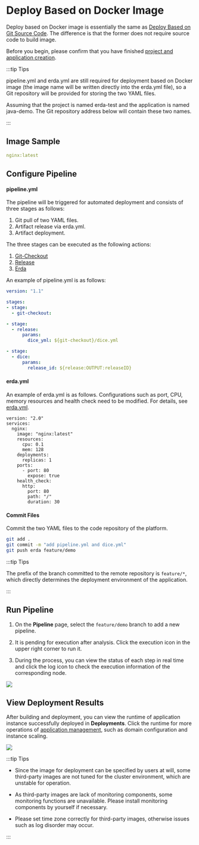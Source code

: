 # Deploy Based on Docker Image

Deploy based on Docker image is essentially the same as [Deploy Based on Git Source Code](deploy-from-git.html). The difference is that the former does not require source code to build image.

Before you begin, please confirm that you have finished [project and application creation](../../../quick-start/newbie.html#join-a-project).

:::tip Tips

pipeline.yml and erda.yml are still required for deployment based on Docker image (the image name will be written directly into the erda.yml file), so a Git repository will be provided for storing the two YAML files.

Assuming that the project is named erda-test and the application is named java-demo. The Git repository address below will contain these two names.

:::

## Image Sample

```yaml
nginx:latest
```

## Configure Pipeline

#### pipeline.yml

The pipeline will be triggered for automated deployment and consists of three stages as follows:

1. Git pull of two YAML files.
2. Artifact release via erda.yml.
3. Artifact deployment.

The three stages can be executed as the following actions:

1. [Git-Checkout](https://www.erda.cloud/market/action/git-checkout)
2. [Release](https://www.erda.cloud/market/action/release)
3. [Erda](https://www.erda.cloud/market/action/dice)

An example of pipeline.yml is as follows:

```yaml
version: "1.1"

stages:
- stage:
  - git-checkout:

- stage:
  - release:
      params:
        dice_yml: ${git-checkout}/dice.yml

- stage:
  - dice:
      params:
        release_id: ${release:OUTPUT:releaseID}
```

#### erda.yml

An example of erda.yml is as follows. Configurations such as port, CPU, memory resources and health check need to be modified. For details, see [erda.yml](../../guides/reference/erda-yaml.html).

```yaml{4}
version: "2.0"
services:
  nginx:
    image: "nginx:latest"
    resources:
      cpu: 0.1
      mem: 128
    deployments:
      replicas: 1
    ports:
      - port: 80
        expose: true
    health_check:
      http:
        port: 80
        path: "/"
        duration: 30
```

#### Commit Files

Commit the two YAML files to the code repository of the platform.

```bash
git add .
git commit -m "add pipeline.yml and dice.yml"
git push erda feature/demo
```

:::tip Tips

The prefix of the branch committed to the remote repository is `feature/*`, which directly determines the deployment environment of the application.

:::

## Run Pipeline

1. On the **Pipeline** page, select the `feature/demo` branch to add a new pipeline.

2. It is pending for execution after analysis. Click the execution icon in the upper right corner to run it.

3. During the process, you can view the status of each step in real time and click the log icon to check the execution information of the corresponding node.


![](http://terminus-paas.oss-cn-hangzhou.aliyuncs.com/paas-doc/2022/02/21/d1fa0a55-bd1a-4cbb-9256-8fa6ad9602da.png)

## View Deployment Results

After building and deployment, you can view the runtime of application instance successfully deployed in **Deployments**. Click the runtime for more operations of [application management](../../guides/deploy/management.html), such as domain configuration and instance scaling.

![](http://terminus-paas.oss-cn-hangzhou.aliyuncs.com/paas-doc/2022/02/21/97bf3730-127c-43ba-b8c4-b8b3f021eaf4.png)

:::tip Tips

* Since the image for deployment can be specified by users at will, some third-party images are not tuned for the cluster environment, which are unstable for operation.

* As third-party images are lack of monitoring components, some monitoring functions are unavailable. Please install monitoring components by yourself if necessary.

* Please set time zone correctly for third-party images, otherwise issues such as log disorder may occur.

:::
